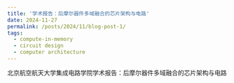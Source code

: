 ```yaml
---
title: '学术报告：后摩尔器件多域融合的芯片架构与电路'
date: 2024-11-27
permalink: /posts/2024/11/blog-post-1/
tags:
  - compute-in-memory
  - circuit design
  - computer architecture
---
```


北京航空航天大学集成电路学院学术报告：后摩尔器件多域融合的芯片架构与电路



